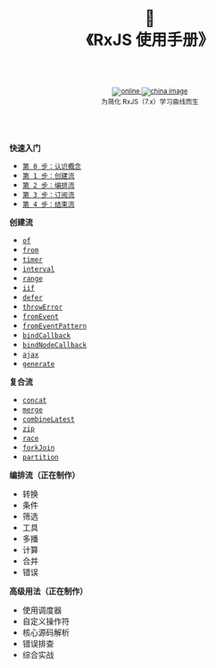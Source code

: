 <div align="center">
  <h1>
    📖
    <br />
    《RxJS 使用手册》
    <br />
    <br />
  </h1>
  <sup>
    <br />
    <a target="_blank" href="https://git.liguo.run/learning-rxjs/#/">
      <img src="https://img.shields.io/badge/在线阅读-👓-green.svg" alt="online" />
    </a>
    <a target="_blank" href="http://olivewind.gitee.io/learning-rxjs/#/">
      <img src="https://img.shields.io/badge/国内镜像-😫-red.svg" alt="china image" />
    </a>
    <br />
   为简化 RxJS（7.x）学习曲线而生
  </sup>
  <br />
  <br />
  <br />
  <br />
</div>

**快速入门**

- [`第 0 步：认识概念`](http://olivewind.gitee.io/learning-rxjs/#/core/stream)
- [`第 1 步：创建流`](http://olivewind.gitee.io/learning-rxjs/#/core/observable)
- [`第 2 步：编排流`](http://olivewind.gitee.io/learning-rxjs/#/core/operators)
- [`第 3 步：订阅流`](http://olivewind.gitee.io/learning-rxjs/#/core/subscription)
- [`第 4 步：结束流`](http://olivewind.gitee.io/learning-rxjs/#/core/unsubscribe)

**创建流**

- [`of`](http://olivewind.gitee.io/learning-rxjs/#/streams/create/of)
- [`from`](http://olivewind.gitee.io/learning-rxjs/#/streams/create/from)
- [`timer`](http://olivewind.gitee.io/learning-rxjs/#/streams/create/timer)
- [`interval`](http://olivewind.gitee.io/learning-rxjs/#/streams/create/interval)
- [`range`](http://olivewind.gitee.io/learning-rxjs/#/streams/create/range)
- [`iif`](http://olivewind.gitee.io/learning-rxjs/#/streams/create/iif)
- [`defer`](http://olivewind.gitee.io/learning-rxjs/#/streams/create/defer)
- [`throwError`](http://olivewind.gitee.io/learning-rxjs/#/streams/create/throwError)
- [`fromEvent`](http://olivewind.gitee.io/learning-rxjs/#/streams/create/fromEvent)
- [`fromEventPattern`](http://olivewind.gitee.io/learning-rxjs/#/streams/create/fromEventPattern)
- [`bindCallback`](http://olivewind.gitee.io/learning-rxjs/#/streams/create/bindCallback)
- [`bindNodeCallback`](http://olivewind.gitee.io/learning-rxjs/#/streams/create/bindNodeCallback)
- [`ajax`](http://olivewind.gitee.io/learning-rxjs/#/streams/create/ajax)
- [`generate`](http://olivewind.gitee.io/learning-rxjs/#/streams/create/generate)

**复合流**

- [`concat`](http://olivewind.gitee.io/learning-rxjs/#/streams/join/concat)
- [`merge`](http://olivewind.gitee.io/learning-rxjs/#/streams/join/merge)
- [`combineLatest`](http://olivewind.gitee.io/learning-rxjs/#/streams/join/combineLatest)
- [`zip`](http://olivewind.gitee.io/learning-rxjs/#/streams/join/zip)
- [`race`](http://olivewind.gitee.io/learning-rxjs/#/streams/join/race)
- [`forkJoin`](http://olivewind.gitee.io/learning-rxjs/#/streams/join/forkJoin)
- [`partition`](http://olivewind.gitee.io/learning-rxjs/#/streams/join/partition)

**编排流（正在制作）**

- 转换
- 条件
- 筛选
- 工具
- 多播
- 计算
- 合并
- 错误

**高级用法（正在制作）**

- 使用调度器
- 自定义操作符
- 核心源码解析
- 错误排查
- 综合实战
